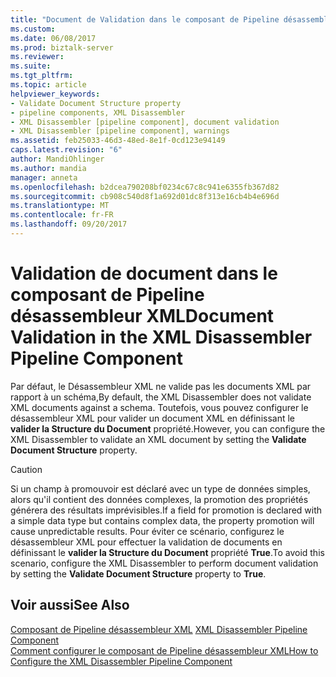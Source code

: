 ```yaml
---
title: "Document de Validation dans le composant de Pipeline désassembleur XML | Documents Microsoft"
ms.custom: 
ms.date: 06/08/2017
ms.prod: biztalk-server
ms.reviewer: 
ms.suite: 
ms.tgt_pltfrm: 
ms.topic: article
helpviewer_keywords:
- Validate Document Structure property
- pipeline components, XML Disassembler
- XML Disassembler [pipeline component], document validation
- XML Disassembler [pipeline component], warnings
ms.assetid: feb25033-46d3-48ed-8e1f-0cd123e94149
caps.latest.revision: "6"
author: MandiOhlinger
ms.author: mandia
manager: anneta
ms.openlocfilehash: b2dcea790208bf0234c67c8c941e6355fb367d82
ms.sourcegitcommit: cb908c540d8f1a692d01dc8f313e16cb4b4e696d
ms.translationtype: MT
ms.contentlocale: fr-FR
ms.lasthandoff: 09/20/2017
---
```

# <a name="document-validation-in-the-xml-disassembler-pipeline-component"></a><span data-ttu-id="04b99-102">Validation de document dans le composant de Pipeline désassembleur XML</span><span class="sxs-lookup"><span data-stu-id="04b99-102">Document Validation in the XML Disassembler Pipeline Component</span></span>
<span data-ttu-id="04b99-103">Par défaut, le Désassembleur XML ne valide pas les documents XML par rapport à un schéma,</span><span class="sxs-lookup"><span data-stu-id="04b99-103">By default, the XML Disassembler does not validate XML documents against a schema.</span></span> <span data-ttu-id="04b99-104">Toutefois, vous pouvez configurer le désassembleur XML pour valider un document XML en définissant le **valider la Structure du Document** propriété.</span><span class="sxs-lookup"><span data-stu-id="04b99-104">However, you can configure the XML Disassembler to validate an XML document by setting the **Validate Document Structure** property.</span></span>  
  
> [!CAUTION]
>  <span data-ttu-id="04b99-105">Si un champ à promouvoir est déclaré avec un type de données simples, alors qu'il contient des données complexes, la promotion des propriétés générera des résultats imprévisibles.</span><span class="sxs-lookup"><span data-stu-id="04b99-105">If a field for promotion is declared with a simple data type but contains complex data, the property promotion will cause unpredictable results.</span></span> <span data-ttu-id="04b99-106">Pour éviter ce scénario, configurez le désassembleur XML pour effectuer la validation de documents en définissant le **valider la Structure du Document** propriété **True**.</span><span class="sxs-lookup"><span data-stu-id="04b99-106">To avoid this scenario, configure the XML Disassembler to perform document validation by setting the **Validate Document Structure** property to **True**.</span></span>  
  
## <a name="see-also"></a><span data-ttu-id="04b99-107">Voir aussi</span><span class="sxs-lookup"><span data-stu-id="04b99-107">See Also</span></span>  
 <span data-ttu-id="04b99-108">[Composant de Pipeline désassembleur XML](../core/xml-disassembler-pipeline-component.md) </span><span class="sxs-lookup"><span data-stu-id="04b99-108">[XML Disassembler Pipeline Component](../core/xml-disassembler-pipeline-component.md) </span></span>  
 [<span data-ttu-id="04b99-109">Comment configurer le composant de Pipeline désassembleur XML</span><span class="sxs-lookup"><span data-stu-id="04b99-109">How to Configure the XML Disassembler Pipeline Component</span></span>](../core/how-to-configure-the-xml-disassembler-pipeline-component.md)
